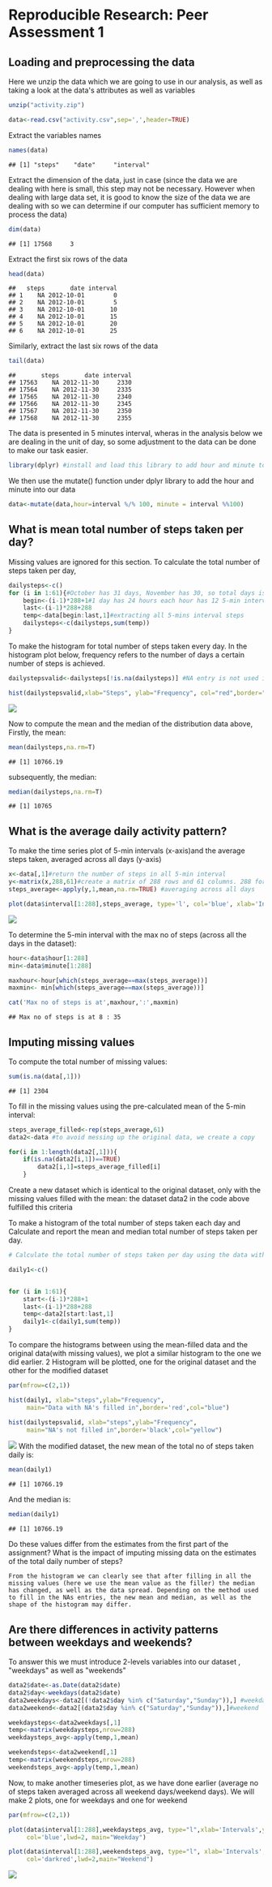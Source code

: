 # Reproducible Research: Peer Assessment 1


## Loading and preprocessing the data
Here we unzip the data which we are going to use in our analysis, as well as taking a look at the data's attributes as well as variables

```r
unzip("activity.zip")
```

```r
data<-read.csv("activity.csv",sep=',',header=TRUE)
```
Extract the variables names

```r
names(data)
```

```
## [1] "steps"    "date"     "interval"
```
Extract the dimension of the data, just in case (since the data we are dealing with here is small, this step may not be necessary. However when dealing with large data set, it is good to know the size of the data we are dealing with so we can determine if our computer has sufficient memory to process the data)

```r
dim(data)
```

```
## [1] 17568     3
```
Extract the first six rows of the data

```r
head(data)
```

```
##   steps       date interval
## 1    NA 2012-10-01        0
## 2    NA 2012-10-01        5
## 3    NA 2012-10-01       10
## 4    NA 2012-10-01       15
## 5    NA 2012-10-01       20
## 6    NA 2012-10-01       25
```
Similarly, extract the last six rows of the data

```r
tail(data)
```

```
##       steps       date interval
## 17563    NA 2012-11-30     2330
## 17564    NA 2012-11-30     2335
## 17565    NA 2012-11-30     2340
## 17566    NA 2012-11-30     2345
## 17567    NA 2012-11-30     2350
## 17568    NA 2012-11-30     2355
```
The data is presented in 5 minutes interval, wheras in the analysis below we are dealing in the unit of day, so some adjustment to the data can be done to make our task easier.

```r
library(dplyr) #install and load this library to add hour and minute to the dataset
```
We then use the mutate() function under dplyr library to add the hour and minute into our data

```r
data<-mutate(data,hour=interval %/% 100, minute = interval %%100)
```
## What is mean total number of steps taken per day?
Missing values are ignored for this section.
To calculate the total number of steps taken per day,

```r
dailysteps<-c()
for (i in 1:61){#October has 31 days, November has 30, so total days is 61
    begin<-(i-1)*288+1#1 day has 24 hours each hour has 12 5-min interval, 24*12=288
    last<-(i-1)*288+288
    temp<-data[begin:last,1]#extracting all 5-mins interval steps
    dailysteps<-c(dailysteps,sum(temp))
}
```
To make the histogram for total number of steps taken every day. In the histogram plot below, frequency refers to the number of days a certain number of steps is achieved.

```r
dailystepsvalid<-dailysteps[!is.na(dailysteps)] #NA entry is not used in this part

hist(dailystepsvalid,xlab="Steps", ylab="Frequency", col="red",border="black",main="Histogram:Total number of steps each day")
```

![](PA1_template_files/figure-html/unnamed-chunk-10-1.png) 

Now to compute the mean and the median of the distribution data above,
Firstly, the mean:

```r
mean(dailysteps,na.rm=T)
```

```
## [1] 10766.19
```
subsequently, the median:

```r
median(dailysteps,na.rm=T)
```

```
## [1] 10765
```

## What is the average daily activity pattern?

To make the time series plot of 5-min intervals (x-axis)and the average steps taken, averaged across all days (y-axis)

```r
x<-data[,1]#return the number of steps in all 5-min interval
y<-matrix(x,288,61)#create a matrix of 288 rows and 61 columns. 288 for the no of 5-mins interval each day, and 61 for the total no of days in the time period of October-November
steps_average<-apply(y,1,mean,na.rm=TRUE) #averaging across all days

plot(data$interval[1:288],steps_average, type='l', col='blue', xlab='Intervals',ylab='Average no of steps',main='Average no of steps (every 5 mins interval) averaged across all days')
```

![](PA1_template_files/figure-html/unnamed-chunk-13-1.png) 


To determine the 5-min interval with the max no of steps (across all the days in the dataset):

```r
hour<-data$hour[1:288]
min<-data$minute[1:288]

maxhour<-hour[which(steps_average==max(steps_average))]
maxmin<- min[which(steps_average==max(steps_average))]

cat('Max no of steps is at',maxhour,':',maxmin)
```

```
## Max no of steps is at 8 : 35
```
## Imputing missing values

To compute the total number of missing values:

```r
sum(is.na(data[,1]))
```

```
## [1] 2304
```
To fill in the missing values using the pre-calculated mean of the 5-min interval:

```r
steps_average_filled<-rep(steps_average,61)
data2<-data #to avoid messing up the original data, we create a copy

for(i in 1:length(data2[,1])){
    if(is.na(data2[i,1])==TRUE)
        data2[i,1]=steps_average_filled[i]
    }
```
Create a new dataset which is identical to the original dataset, only with the missing values filled with the mean: the dataset data2 in the code above fulfilled this criteria

To make a histogram of the total number of steps taken each day and Calculate and report the mean and median total number of steps taken per day. 


```r
# Calculate the total number of steps taken per day using the data with filled NA's. Similar with the previous one we do with all the NAs factored in, the difference is that we use the modified dataset data2, instead of the original dataset,data.

daily1<-c()


for (i in 1:61){           
    start<-(i-1)*288+1        
    last<-(i-1)*288+288
    temp<-data2[start:last,1]    
    daily1<-c(daily1,sum(temp))   
}
```

To compare the histograms between using the mean-filled data and the original data(with missing values), we plot a similar histogram to the one we did earlier. 2 Histogram will be plotted, one for the original dataset and the other for the modified dataset


```r
par(mfrow=c(2,1))

hist(daily1, xlab="steps",ylab="Frequency",
     main="Data with NA's filled in",border='red',col="blue")

hist(dailystepsvalid, xlab="steps",ylab="Frequency",
     main="NA's not filled in",border='black',col="yellow")
```

![](PA1_template_files/figure-html/unnamed-chunk-18-1.png) 
With the modified dataset, the new mean of the total no of steps taken daily is:

```r
mean(daily1)
```

```
## [1] 10766.19
```
And the median is:

```r
median(daily1)
```

```
## [1] 10766.19
```
Do these values differ from the estimates from the first part of the assignment? What is the impact of imputing missing data on the estimates of the total daily number of steps?

```
From the histogram we can clearly see that after filling in all the missing values (here we use the mean value as the filler) the median has changed, as well as the data spread. Depending on the method used to fill in the NAs entries, the new mean and median, as well as the shape of the histogram may differ.
```
## Are there differences in activity patterns between weekdays and weekends?

To answer this we must introduce 2-levels variables into our dataset , "weekdays" as well as "weekends"

```r
data2$date<-as.Date(data2$date)
data2$day<-weekdays(data2$date)
data2weekdays<-data2[(!data2$day %in% c("Saturday","Sunday")),] #weekdays
data2weekend<-data2[(data2$day %in% c("Saturday","Sunday")),]#weekend

weekdaysteps<-data2weekdays[,1]
temp<-matrix(weekdaysteps,nrow=288)
weekdaysteps_avg<-apply(temp,1,mean)

weekendsteps<-data2weekend[,1]
temp<-matrix(weekendsteps,nrow=288)
weekendsteps_avg<-apply(temp,1,mean)
```
Now, to make another timeseries plot, as we have done earlier (average no of steps taken averaged across all weekend days/weekend days). We will make 2 plots, one for weekdays and one for weekend


```r
par(mfrow=c(2,1))

plot(data$interval[1:288],weekdaysteps_avg, type="l",xlab='Intervals',ylab="Number of steps",
     col='blue',lwd=2, main="Weekday")

plot(data$interval[1:288],weekendsteps_avg, type="l", xlab='Intervals',ylab="number of steps",
     col='darkred',lwd=2,main="Weekend")
```

![](PA1_template_files/figure-html/unnamed-chunk-22-1.png) 

